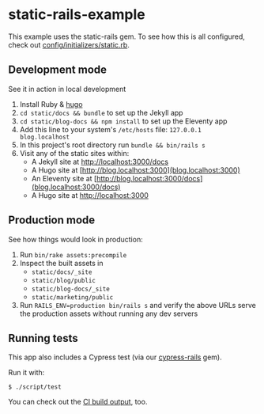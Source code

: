 # static-rails-example

This example uses the static-rails gem. To see how this is all configured, check
out [config/initializers/static.rb](config/initializers/static.rb).

## Development mode

See it in action in local development

1. Install Ruby & [hugo](https://gohugo.io/getting-started/installing/)
2. `cd static/docs && bundle` to set up the Jekyll app
3. `cd static/blog-docs && npm install` to set up the Eleventy app
4. Add  this line to your system's `/etc/hosts` file: `127.0.0.1         blog.localhost`
5. In this project's root directory run `bundle && bin/rails s`
6. Visit any of the static sites within:
    * A Jekyll site at [http://localhost:3000/docs](localhost:3000/docs)
    * A Hugo site at [http://blog.localhost:3000](blog.localhost:3000)
    * An Eleventy site at [http://blog.localhost:3000/docs](blog.localhost:3000/docs)
    * A Hugo site at [http://localhost:3000](localhost:3000/marketing)

## Production mode

See how things would look in production:

1. Run `bin/rake assets:precompile`
2. Inspect the built assets in
    * `static/docs/_site`
    * `static/blog/public`
    * `static/blog-docs/_site`
    * `static/marketing/public`
3. Run `RAILS_ENV=production bin/rails s` and verify the above URLs serve the
   production assets without running any dev servers

## Running tests

This app also includes a Cypress test (via our
[cypress-rails](https://github.com/testdouble/cypress-rails) gem).

Run it with:

```
$ ./script/test
```

You can check out the [CI build
output](https://circleci.com/gh/testdouble/static-rails), too.

